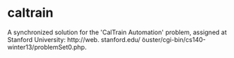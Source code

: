 # caltrain
A synchronized solution for the 'CalTrain Automation' problem, assigned at Stanford University: http://web. stanford.edu/ ̃ouster/cgi-bin/cs140-winter13/problemSet0.php.
